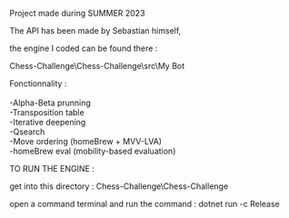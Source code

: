 Project made during SUMMER 2023

The API has been made by Sebastian himself,

the engine I coded can be found there : 

Chess-Challenge\Chess-Challenge\src\My Bot



Fonctionnality : </br>
</br>
-Alpha-Beta prunning</br>
-Transposition table</br>
-Iterative deepening</br>
-Qsearch</br>
-Move ordering (homeBrew + MVV-LVA)</br>
-homeBrew eval (mobility-based evaluation)</br>

TO RUN THE ENGINE :</br>

get into this directory : Chess-Challenge\Chess-Challenge

open a command terminal and run the command : dotnet run -c Release
